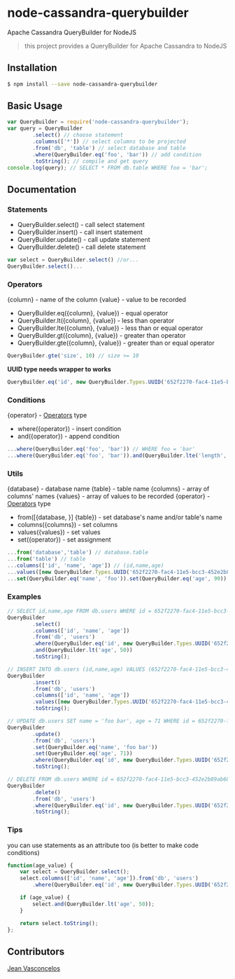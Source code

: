 # node-cassandra-querybuilder
Apache Cassandra QueryBuilder for NodeJS

> this project provides a QueryBuilder for Apache Cassandra to NodeJS

## Installation
```bash
$ npm install --save node-cassandra-querybuilder
```

## Basic Usage
```javascript
var QueryBuilder = require('node-cassandra-querybuilder');
var query = QueryBuilder
        .select() // choose statement
        .columns(['*']) // select columns to be projected
        .from('db', 'table') // select database and table
        .where(QueryBuilder.eq('foo', 'bar')) // add condition
        .toString(); // compile and get query
console.log(query); // SELECT * FROM db.table WHERE foo = 'bar';
```

## Documentation
### Statements
* QueryBuilder.select() - call select statement
* QueryBuilder.insert() - call insert statement
* QueryBuilder.update() - call update statement
* QueryBuilder.delete() - call delete statement
```javascript
var select = QueryBuilder.select() //or...
QueryBuilder.select()...
```

### Operators
{column} - name of the column
{value} - value to be recorded
* QueryBuilder.eq({column}, {value}) - equal operator
* QueryBuilder.lt({column}, {value}) - less than operator
* QueryBuilder.lte({column}, {value}) - less than or equal operator
* QueryBuilder.gt({column}, {value}) - greater than operator
* QueryBuilder.gte({column}, {value}) - greater than or equal operator
```javascript
QueryBuilder.gte('size', 10) // size >= 10
```
**UUID type needs wrapper to works**
```javascript
QueryBuilder.eq('id', new QueryBuilder.Types.UUID('652f2270-fac4-11e5-bcc3-452e2b89ab68')) // id = 652f2270-fac4-11e5-bcc3-452e2b89ab68
```

### Conditions
{operator} - [Operators](#operators) type
* where({operator}) - insert condition
* and({operator}) - append condition
```javascript
...where(QueryBuilder.eq('foo', 'bar')) // WHERE foo = 'bar'
...where(QueryBuilder.eq('foo', 'bar')).and(QueryBuilder.lte('length', 10)) // WHERE foo = 'bar' AND length <= 10
```

### Utils
{database} - database name
{table} - table name
{columns} - array of columns' names
{values} - array of values to be recorded
{operator} - [Operators](#operators) type
* from([{database, }] {table}) - set database's name and/or table's name
* columns({columns}) - set columns
* values({values}) - set values
* set({operator}) - set assignment
```javascript
...from('database','table') // database.table
...from('table') // table
...columns(['id', 'name', 'age']) // (id,name,age)
...values([new QueryBuilder.Types.UUID('652f2270-fac4-11e5-bcc3-452e2b89ab68'),'foo',99]) // (652f2270-fac4-11e5-bcc3-452e2b89ab68, 'foo', 99)
...set(QueryBuilder.eq('name', 'foo')).set(QueryBuilder.eq('age', 99)) // name = 'foo', age = 99
```

### Examples
```javascript
// SELECT id,name,age FROM db.users WHERE id = 652f2270-fac4-11e5-bcc3-452e2b89ab68 AND age < 50;
QueryBuilder
        .select()
        .columns(['id', 'name', 'age'])
        .from('db', 'users')
        .where(QueryBuilder.eq('id', new QueryBuilder.Types.UUID('652f2270-fac4-11e5-bcc3-452e2b89ab68')))
        .and(QueryBuilder.lt('age', 50))
        .toString();

// INSERT INTO db.users (id,name,age) VALUES (652f2270-fac4-11e5-bcc3-452e2b89ab68,'foo',70);
QueryBuilder
        .insert()
        .from('db', 'users')
        .columns(['id', 'name', 'age'])
        .values([new QueryBuilder.Types.UUID('652f2270-fac4-11e5-bcc3-452e2b89ab68'), 'foo', 70])
        .toString();

// UPDATE db.users SET name = 'foo bar', age = 71 WHERE id = 652f2270-fac4-11e5-bcc3-452e2b89ab68;
QueryBuilder
        .update()
        .from('db', 'users')
        .set(QueryBuilder.eq('name', 'foo bar'))
        .set(QueryBuilder.eq('age', 71))
        .where(QueryBuilder.eq('id', new QueryBuilder.Types.UUID('652f2270-fac4-11e5-bcc3-452e2b89ab68')))
        .toString();

// DELETE FROM db.users WHERE id = 652f2270-fac4-11e5-bcc3-452e2b89ab68;
QueryBuilder
        .delete()
        .from('db', 'users')
        .where(QueryBuilder.eq('id', new QueryBuilder.Types.UUID('652f2270-fac4-11e5-bcc3-452e2b89ab68')))
        .toString();
```

### Tips
you can use statements as an attribute too (is better to make code conditions)
```javascript
function(age_value) {
	var select = QueryBuilder.select();
	select.columns(['id', 'name', 'age']).from('db', 'users')
        .where(QueryBuilder.eq('id', new QueryBuilder.Types.UUID('652f2270-fac4-11e5-bcc3-452e2b89ab68')))

	if (age_value) {
		select.and(QueryBuilder.lt('age', 50));
	}

	return select.toString();
};
```

## Contributors
[Jean Vasconcelos](https://github.com/jeanpsv)